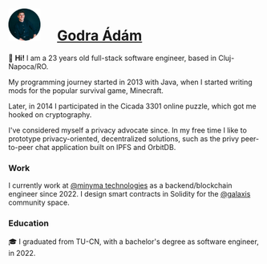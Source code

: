 # <img src="https://github.com/godraadam/godraadam/blob/main/profilepic.png" alt="" width="64" height="64"> &nbsp;&nbsp;&nbsp;&nbsp;[Godra Ádám](https://github.com/godraadam)
  

👋 **Hi!** I am a 23 years old full-stack software engineer, based in Cluj-Napoca/RO.

My programming journey started in 2013 with Java, when I started writing mods for the popular survival game, Minecraft.  

Later, in 2014 I participated in the Cicada 3301 online puzzle, which got me hooked on cryptography.  

I've considered myself a privacy advocate since. In my free time I like to prototype privacy-oriented, decentralized solutions, such as the privy peer-to-peer chat application built on IPFS and OrbitDB.  

### Work

I currently work at [@minyma technologies](https://www.minyma-tech.com/) as a backend/blockchain engineer since 2022. I design smart contracts in Solidity for the [@galaxis](https://galaxis.xyz/#/) community space.

### Education

🎓 I graduated from TU-CN, with a bachelor's degree as software engineer, in 2022.

